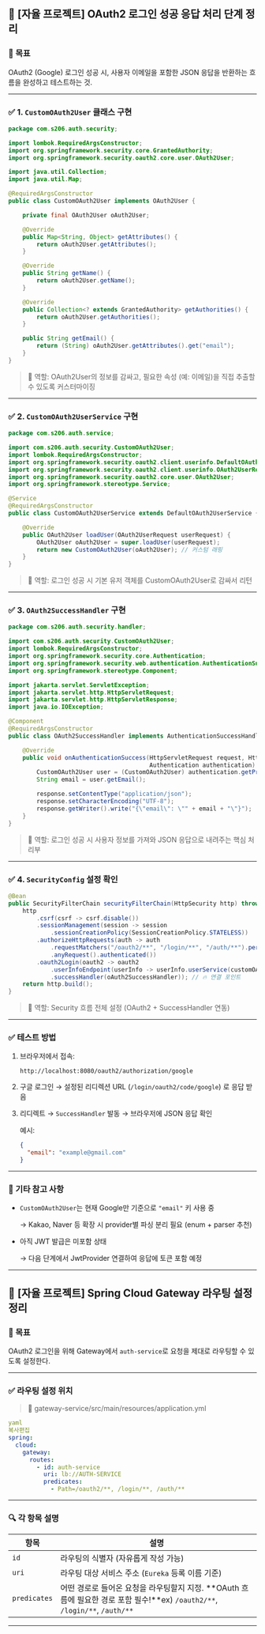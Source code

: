 ## 📒 [자율 프로젝트] OAuth2 로그인 성공 응답 처리 단계 정리

### 📌 목표

OAuth2 (Google) 로그인 성공 시, 사용자 이메일을 포함한 JSON 응답을 반환하는 흐름을 완성하고 테스트하는 것.

---

### ✅ 1. `CustomOAuth2User` 클래스 구현

```java
package com.s206.auth.security;

import lombok.RequiredArgsConstructor;
import org.springframework.security.core.GrantedAuthority;
import org.springframework.security.oauth2.core.user.OAuth2User;

import java.util.Collection;
import java.util.Map;

@RequiredArgsConstructor
public class CustomOAuth2User implements OAuth2User {

    private final OAuth2User oAuth2User;

    @Override
    public Map<String, Object> getAttributes() {
        return oAuth2User.getAttributes();
    }

    @Override
    public String getName() {
        return oAuth2User.getName();
    }

    @Override
    public Collection<? extends GrantedAuthority> getAuthorities() {
        return oAuth2User.getAuthorities();
    }

    public String getEmail() {
        return (String) oAuth2User.getAttributes().get("email");
    }
}

```

> 🔹 역할: OAuth2User의 정보를 감싸고, 필요한 속성 (예: 이메일)을 직접 추출할 수 있도록 커스터마이징
> 

---

### ✅ 2. `CustomOAuth2UserService` 구현

```java
package com.s206.auth.service;

import com.s206.auth.security.CustomOAuth2User;
import lombok.RequiredArgsConstructor;
import org.springframework.security.oauth2.client.userinfo.DefaultOAuth2UserService;
import org.springframework.security.oauth2.client.userinfo.OAuth2UserRequest;
import org.springframework.security.oauth2.core.user.OAuth2User;
import org.springframework.stereotype.Service;

@Service
@RequiredArgsConstructor
public class CustomOAuth2UserService extends DefaultOAuth2UserService {

    @Override
    public OAuth2User loadUser(OAuth2UserRequest userRequest) {
        OAuth2User oAuth2User = super.loadUser(userRequest);
        return new CustomOAuth2User(oAuth2User); // 커스텀 래핑
    }
}

```

> 🔹 역할: 로그인 성공 시 기본 유저 객체를 CustomOAuth2User로 감싸서 리턴
> 

---

### ✅ 3. `OAuth2SuccessHandler` 구현

```java
package com.s206.auth.security.handler;

import com.s206.auth.security.CustomOAuth2User;
import lombok.RequiredArgsConstructor;
import org.springframework.security.core.Authentication;
import org.springframework.security.web.authentication.AuthenticationSuccessHandler;
import org.springframework.stereotype.Component;

import jakarta.servlet.ServletException;
import jakarta.servlet.http.HttpServletRequest;
import jakarta.servlet.http.HttpServletResponse;
import java.io.IOException;

@Component
@RequiredArgsConstructor
public class OAuth2SuccessHandler implements AuthenticationSuccessHandler {

    @Override
    public void onAuthenticationSuccess(HttpServletRequest request, HttpServletResponse response,
                                        Authentication authentication) throws IOException, ServletException {
        CustomOAuth2User user = (CustomOAuth2User) authentication.getPrincipal();
        String email = user.getEmail();

        response.setContentType("application/json");
        response.setCharacterEncoding("UTF-8");
        response.getWriter().write("{\"email\": \"" + email + "\"}");
    }
}

```

> 🔹 역할: 로그인 성공 시 사용자 정보를 가져와 JSON 응답으로 내려주는 핵심 처리부
> 

---

### ✅ 4. `SecurityConfig` 설정 확인

```java
@Bean
public SecurityFilterChain securityFilterChain(HttpSecurity http) throws Exception {
    http
        .csrf(csrf -> csrf.disable())
        .sessionManagement(session -> session
            .sessionCreationPolicy(SessionCreationPolicy.STATELESS))
        .authorizeHttpRequests(auth -> auth
            .requestMatchers("/oauth2/**", "/login/**", "/auth/**").permitAll()
            .anyRequest().authenticated())
        .oauth2Login(oauth2 -> oauth2
            .userInfoEndpoint(userInfo -> userInfo.userService(customOAuth2UserService))
            .successHandler(oAuth2SuccessHandler)); // 🔥 연결 포인트
    return http.build();
}

```

> 🔹 역할: Security 흐름 전체 설정 (OAuth2 + SuccessHandler 연동)
> 

---

### ✅ 테스트 방법

1. 브라우저에서 접속:
    
    `http://localhost:8080/oauth2/authorization/google`
    
2. 구글 로그인 → 설정된 리디렉션 URL (`/login/oauth2/code/google`) 로 응답 받음
3. 리디렉트 → `SuccessHandler` 발동 → 브라우저에 JSON 응답 확인
    
    예시:
    
    ```json
    {
      "email": "example@gmail.com"
    }
    
    ```
    

---

### 🧠 기타 참고 사항

- `CustomOAuth2User`는 현재 Google만 기준으로 `"email"` 키 사용 중
    
    → Kakao, Naver 등 확장 시 provider별 파싱 분리 필요 (enum + parser 추천)
    
- 아직 JWT 발급은 미포함 상태
    
    → 다음 단계에서 JwtProvider 연결하여 응답에 토큰 포함 예정
    

---

## 📒 [자율 프로젝트] Spring Cloud Gateway 라우팅 설정 정리

### 📌 목표

OAuth2 로그인을 위해 Gateway에서 `auth-service`로 요청을 제대로 라우팅할 수 있도록 설정한다.

---

### ✅ 라우팅 설정 위치

> 📂 gateway-service/src/main/resources/application.yml
> 

```yaml
yaml
복사편집
spring:
  cloud:
    gateway:
      routes:
        - id: auth-service
          uri: lb://AUTH-SERVICE
          predicates:
            - Path=/oauth2/**, /login/**, /auth/**

```

---

### 🔍 각 항목 설명

| 항목 | 설명 |
| --- | --- |
| `id` | 라우팅의 식별자 (자유롭게 작성 가능) |
| `uri` | 라우팅 대상 서비스 주소 (`Eureka` 등록 이름 기준) |
| `predicates` | 어떤 경로로 들어온 요청을 라우팅할지 지정. **OAuth 흐름에 필요한 경로 포함 필수!**ex) `/oauth2/**`, `/login/**`, `/auth/**` |

---

